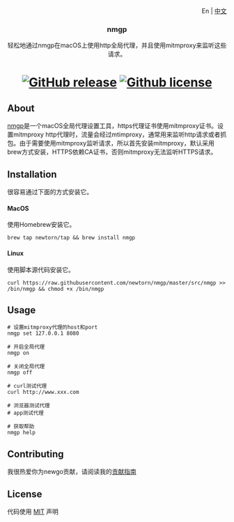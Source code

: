 <p align="right">En | <a href="../README.md">中文</a></p>
<div align="center">

### nmgp

轻松地通过nmgp在macOS上使用http全局代理，并且使用mitmproxy来监听这些请求。

[![GitHub release](https://img.shields.io/github/v/release/newtorn/nmgp)](https://github.com/newtorn/nmgp/releases)
[![Github license](https://img.shields.io/github/license/newtorn/nmgp)](LICENSE)
===
</div>


## About

[nmgp](https://github.com/newtorn/nmgp.git)是一个macOS全局代理设置工具，https代理证书使用mitmproxy证书。设置mitmproxy http代理时，流量会经过mtimproxy，通常用来监听http请求或者抓包。由于需要使用mitmproxy监听请求，所以首先安装mitmproxy，默认采用brew方式安装，HTTPS依赖CA证书，否则mitmproxy无法监听HTTPS请求。


## Installation

很容易通过下面的方式安装它。

#### MacOS
使用Homebrew安装它。
```
brew tap newtorn/tap && brew install nmgp
```

#### Linux
使用脚本源代码安装它。
```
curl https://raw.githubusercontent.com/newtorn/nmgp/master/src/nmgp >> /bin/nmgp && chmod +x /bin/nmgp
```


## Usage

```
# 设置mitmproxy代理的host和port
nmgp set 127.0.0.1 8080

# 开启全局代理
nmgp on

# 关闭全局代理
nmgp off

# curl测试代理
curl http://www.xxx.com

# 浏览器测试代理
# app测试代理

# 获取帮助
nmgp help
```

## Contributing

我很热爱你为newgo贡献，请阅读我的[贡献指南](../CONTRIBUTING.md)


## License

代码使用 [MIT](../LICENSE) 声明
